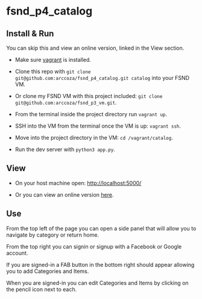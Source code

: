 # fsnd_p4_catalog

## Install & Run

You can skip this and view an online version, linked in the View section.

* Make sure [vagrant](https://www.vagrantup.com/) is installed.

* Clone this repo with `git clone git@github.com:arccoza/fsnd_p4_catalog.git catalog` into your FSND VM.

* Or clone my FSND VM with this project included: `git clone git@github.com:arccoza/fsnd_p3_vm.git`.

* From the terminal inside the project directory run `vagrant up`.

* SSH into the VM from the terminal once the VM is up: `vagrant ssh`.

* Move into the project directory in the VM: `cd /vagrant/catalog`.

* Run the dev server with `python3 app.py`.

## View

* On your host machine open: [http://localhost:5000/](http://localhost:5000/)

* Or you can view an online version [here](http://188.166.100.114/).

## Use

From the top left of the page you can open a side panel that will allow you to navigate by category or return home.

From the top right you can signin or signup with a Facebook or Google account.

If you are signed-in a FAB button in the bottom right should appear allowing you to add Categories and Items.

When you are signed-in you can edit Categories and Items by clicking on the pencil icon next to each.
